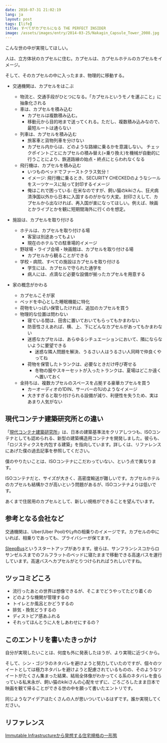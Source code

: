 ```yaml
---
date: 2016-07-31 21:02:19
lang: ja
layout: post
tags: [life]
title: すべてがカプセルになる THE PERFECT INSIDER
image: /assets/images/entry/2014-03-25/Nakagin_Capsule_Tower_2008.jpg
---
```

こんな世の中が実現してほしい。

人は、立方体状のカプセルに住む。カプセルは、カプセルホテルのカプセルをイメージ。

そして、そのカプセルの中に入ったまま、物理的に移動する。

- 交通機関は、カプセルをはこぶ
    - 物流と、交通手段がひとつになる。「カプセルというモノを運ぶこと」に抽象化される
    - 車は、カプセルを積み込む
        - カプセルは複数積み込む。
        - 移動元から目的地まで送ってくれる。ただし、複数積み込みなので、最短ルートは通らない
    - 列車は、カプセルを積み込む
        - 旅客車と貨物列車を分けない
        - カプセル内からは、どのような路線に乗るかを意識しない。 チェックポイントごとにカプセルの積み替え(=乗り換え)を機械が自動的に行うことにより、鉄道路線の始点・終点にとらわれなくなる
    - 飛行機は、カプセルを積み込む
        - いつものベッドでファーストクラス気分！
        - イメージ: 飛行機に乗るとき、SECURITY CHECKEDのようなシールをスーツケースに貼って封印するイメージ
        - 俺はこれで困っている: 在米なのですが、飼い猫のkikiさん、狂犬病清浄国以外から日本に入国するのがかなり大変。封印さえして、カプセルから出なければ、再入国が楽になってほしい。例えば、映画とかライブとかを観に短期間海外に行くのを想定。

- 施設は、カプセルを取り付ける
    - ホテルは、カプセルを取り付ける場
        - 客室は別途あってもよい
        - 現在のホテルでの駐車場的イメージ
    - 野球場・ライブ会場・映画館は、カプセルを取り付ける場
        - カプセルから観ることができる
    - 学校・病院、すべての施設はカプセルを取り付ける
        - 学生には、カプセルで守られた通学を
        - 病人には、点滴など必要な設備が揃ったカプセルを用意する

- 家の概念がかわる
    - カプセルこそが家
    - ベッドを中心とした睡眠機能に特化
    - 荷物をいっぱい保管したければ、追加のカプセルを買う
    - 物理的な位置は問わない
        - 寝ている間は、田舎に置いておいてもらってもかまわない
        - 防音性さえあれば、横、上、下にどんなカプセルがあってもかまわない
        - 迷惑なカプセルは、あらゆるシチュエーションにおいて、隣にならないように要望できる
            - 迷惑な隣人問題を解決、うるさい人はうるさい人同時で仲良くやってね
        - 荷物を保管したトランクは、必要なときだけ呼び寄せる
            - 冬物の服やスキーセットが入ったトランクは、夏場はどこか遠くへ置いておく
    - 金持ちは、複数カプセルのスペースを占拠する豪華カプセルを買う
        - カーオーディオの1DIN、サーバーの1Uのようなイメージ
        - 大きすぎると取り付けられる設備が減り、利便性を失うため、実はあまり人気がない

## 現代コンテナ建築研究所との違い

「[現代コンテナ建築研究所](http://www.imweb.ne.jp/container/)」は、日本の建築基準法をクリアしつつも、ISOコンテナとしても認められる、新型の建築構造用コンテナを開発しました。彼らも、「ロジスティクスを内包する建築」を指向しています。詳しくは、リファレンスにあげた僕の過去記事を参照してください。

僕のやりたいことは、ISOコンテナにこだわっていない、という点で異なります。

ISOコンテナだと、サイズが大きく、高密度輸送が難しいです。カプセルホテルのカプセルも結構かさが高いという問題があるが、ISOコンテナよりは低いです。

あくまで住居用のカプセルとして、新しい規格ができることを望んでいます。

## 参考となる会社など

交通機関は、Uber(Uber Pool)やLyftの相乗りのイメージです。カプセルの中にいれば、相乗りであっても、プライバシーが保てます。

[SleepBus](http://www.sleepbus.co/)というスタートアップがあります。彼らは、サンフランシスコからロサンゼルスまでのフルフラットのベッドに寝たままで移動できる高速バスを運行しています。高速バスへカプセルがとりつけられればうれしいですね。

## ツッコミどころ

- 流行ったあとの世界は想像できるが、そこまでどうやってたどり着くの
- どのような機関が管理するの
- トイレとか風呂とかどうするの
- 排気・換気どうするの
- ディストピア感あふれる
- それってほんとうに人をしあわせにするの？

## このエントリを書いたきっかけ

自分が実現したいことは、何度も外に発表したほうが、より実現に近づくから。

そして、シン・ゴジラのネタバレを避けようと努力していたのですが、個々のツイートとしては極力ネタバレを避けようと配慮されているものの、そのようなツイートがたくさん集まった結果、結局全体像がわかってくる系のネタバレを食らっている私末永が、飼い猫のkikiさんの心配をせずに、ごろごろしたまま日本で映画を観て帰ることができる世の中を願って書いたエントリです。

同じようなアイデアはたくさんの人が思いついているはずです。誰か実現してください。

## リファレンス

[Immutable Infrastructureから発想する住宅規格の一形態](http://blog.wktk.co.jp/ja/entry/2014/03/25/container-house)
